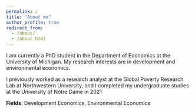 ```yaml
---
permalink: /
title: "About me"
author_profile: true
redirect_from: 
  - /about/
  - /about.html
---
```


 I am currently a PhD student in the Department of Economics at the University of
 Michigan. My research interests are in development and environmental economics.

 I previously worked as a research analyst at the Global Poverty Research Lab at
 Northwestern University, and I completed my undergraduate studies at the University of
 Notre Dame in 2021

**Fields**: Development Economics, Environmental Economics
